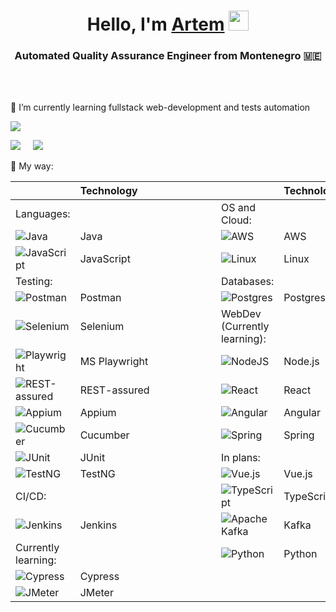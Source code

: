 <h1 align="center">Hello, I'm <a href="https://www.linkedin.com/in/artem-trifonov-177b90222/" target="_blank">Artem</a> 
<img src="https://github.com/blackcater/blackcater/raw/main/images/Hi.gif" height="32"/></h1>
<h3 align="center">Automated Quality Assurance Engineer from Montenegro 🇲🇪</h3>
</br>
</br>

<p>🌱 I’m currently learning fullstack web-development and tests automation </p>

![](https://github-profile-summary-cards.vercel.app/api/cards/profile-details?username=a-levitt&theme=solarized_dark)

![](https://github-profile-summary-cards.vercel.app/api/cards/most-commit-language?username=a-levitt&theme=solarized_dark)&nbsp;&nbsp;&nbsp;&nbsp;&nbsp;![](https://github-profile-summary-cards.vercel.app/api/cards/repos-per-language?username=a-levitt&theme=solarized_dark)

<p>💪 My way: </p>

|                |                      Technology                 |        |              |                      Technology                  |
|----------------|:------------------------------------------------|--------|--------------|:-------------------------------------------------|
| Languages:     |&nbsp;&nbsp;&nbsp;&nbsp;&nbsp;&nbsp;&nbsp;&nbsp;&nbsp;&nbsp;&nbsp;&nbsp;&nbsp;&nbsp;&nbsp;&nbsp;&nbsp;&nbsp;&nbsp;&nbsp;&nbsp;&nbsp;&nbsp;&nbsp;&nbsp;&nbsp;&nbsp;&nbsp;&nbsp;&nbsp;|        |OS and Cloud: |&nbsp;&nbsp;&nbsp;&nbsp;&nbsp;&nbsp;&nbsp;&nbsp;&nbsp;&nbsp;&nbsp;&nbsp;&nbsp;&nbsp;&nbsp;&nbsp;&nbsp;&nbsp;&nbsp;&nbsp;&nbsp;&nbsp;&nbsp;&nbsp;&nbsp;&nbsp;|
| ![Java](https://img.shields.io/badge/java-%23ED8B00.svg?style=for-the-badge&logo=openjdk&logoColor=white) | Java | &nbsp;&nbsp;&nbsp;&nbsp;&nbsp;&nbsp;&nbsp;&nbsp;&nbsp;&nbsp;&nbsp;&nbsp;&nbsp;&nbsp;&nbsp;  | ![AWS](https://img.shields.io/badge/AWS-%23FF9900.svg?style=for-the-badge&logo=amazon-aws&logoColor=white) | AWS | 
| ![JavaScript](https://img.shields.io/badge/javascript-%23323330.svg?style=for-the-badge&logo=javascript&logoColor=%23F7DF1E) | JavaScript |     | ![Linux](https://img.shields.io/badge/Linux-FCC624?style=for-the-badge&logo=linux&logoColor=black) | Linux |
| Testing: |   |  | Databases: |   |
| ![Postman](https://img.shields.io/badge/Postman-FF6C37?style=for-the-badge&logo=postman&logoColor=white) | Postman |  | ![Postgres](https://img.shields.io/badge/postgres-%23316192.svg?style=for-the-badge&logo=postgresql&logoColor=white)| Postgres |
| ![Selenium](https://img.shields.io/badge/-selenium-%43B02A?style=for-the-badge&logo=selenium&logoColor=white) | Selenium |   |WebDev (Currently learning): |   |
| ![Playwright](https://img.shields.io/badge/%F0%9F%8E%AD_Playwright-white?style=for-the-badge&color=white) | MS Playwright |  | ![NodeJS](https://img.shields.io/badge/node.js-6DA55F?style=for-the-badge&logo=node.js&logoColor=white) | Node.js |
| ![REST-assured](https://img.shields.io/badge/%F0%9F%8C%90_rest--assured-white?style=for-the-badge&labelColor=006400&color=DAF7A6) | REST-assured |   | ![React](https://img.shields.io/badge/react-%2320232a.svg?style=for-the-badge&logo=react&logoColor=%2361DAFB) |  React  |
![Appium](https://img.shields.io/badge/appium-lavender?style=for-the-badge&logo=appium&logoColor=orangered) | Appium |   | ![Angular](https://img.shields.io/badge/Angular-%239400D3?style=for-the-badge&logo=angular&logoColor=red) |  Angular  |
![Cucumber](https://img.shields.io/badge/Cucumber-white?style=for-the-badge&logo=cucumber&logoColor=green) | Cucumber |   | ![Spring](https://img.shields.io/badge/spring-%236DB33F.svg?style=for-the-badge&logo=spring&logoColor=white) |  Spring  |
| ![JUnit](https://img.shields.io/badge/JUnit-green?style=for-the-badge&logo=junit5&logoColor=red) | JUnit |    | In plans: |   |
| ![TestNG](https://img.shields.io/badge/Test--NG-red?style=for-the-badge&logo=testcafe&logoColor=yellow) | TestNG |  | ![Vue.js](https://img.shields.io/badge/vuejs-%2335495e.svg?style=for-the-badge&logo=vuedotjs&logoColor=%234FC08D) |  Vue.js  |
| CI/CD: |   |  | ![TypeScript](https://img.shields.io/badge/typescript-%23007ACC.svg?style=for-the-badge&logo=typescript&logoColor=white)| TypeScript |
| ![Jenkins](https://img.shields.io/badge/jenkins-%232C5263.svg?style=for-the-badge&logo=jenkins&logoColor=white) | Jenkins | | ![Apache Kafka](https://img.shields.io/badge/Apache%20Kafka-000?style=for-the-badge&logo=apachekafka) |  Kafka  |
| Currently learning: |   |  | ![Python](https://img.shields.io/badge/python-3670A0?style=for-the-badge&logo=python&logoColor=ffdd54) | Python  |
| ![Cypress](https://img.shields.io/badge/-cypress-%23E5E5E5?style=for-the-badge&logo=cypress&logoColor=058a5e) | Cypress | |   |     |
| ![JMeter](https://img.shields.io/badge/JMeter-white?style=for-the-badge&logo=apachejmeter&logoColor=orange) | JMeter | |   |     |
